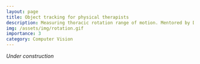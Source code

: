 ```yaml
---
layout: page
title: Object tracking for physical therapists
description: Measuring thoracic rotation range of motion. Mentored by Dr. Clark.
img: /assets/img/rotation.gif
importance: 3
category: Computer Vision
---
```


*Under construction*
